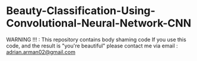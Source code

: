 # Beauty-Classification-Using-Convolutional-Neural-Network-CNN
WARNING !!! : This repository contains body shaming code    If you use this code, and the result is "you're beautiful" please contact me via email : adrian.arman02@gmail.com
